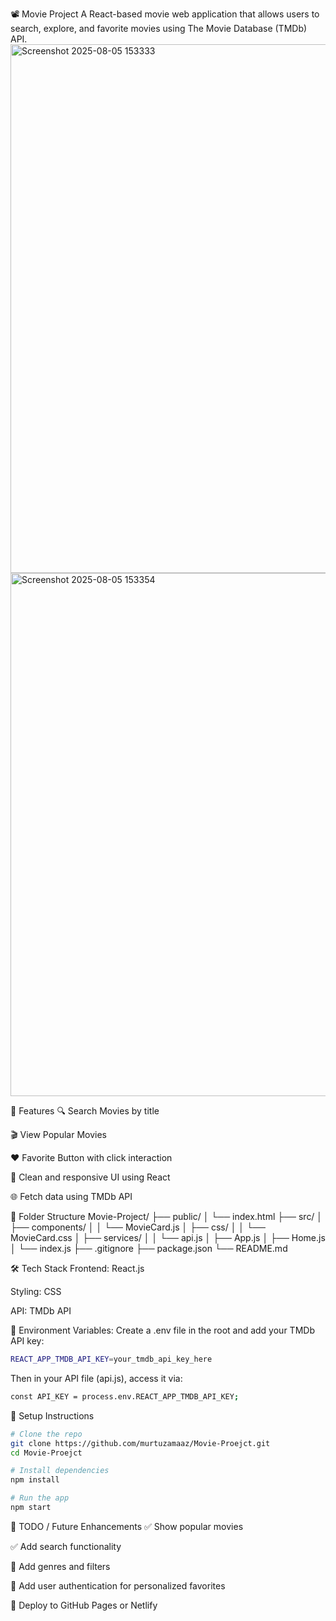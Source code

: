 📽️ Movie Project
A React-based movie web application that allows users to search, explore, and favorite movies using The Movie Database (TMDb) API.
<img width="1802" height="846" alt="Screenshot 2025-08-05 153333" src="https://github.com/user-attachments/assets/a2313549-5ab1-44f0-8d42-ecbced7b5aef" />
<img width="1805" height="837" alt="Screenshot 2025-08-05 153354" src="https://github.com/user-attachments/assets/9ad63d7a-7b1b-4a75-b457-b09d19c07301" />

🚀 Features
🔍 Search Movies by title

🎬 View Popular Movies

❤️ Favorite Button with click interaction

🎨 Clean and responsive UI using React

🌐 Fetch data using TMDb API

📁 Folder Structure
Movie-Project/
├── public/
│   └── index.html
├── src/
│   ├── components/
│   │   └── MovieCard.js
│   ├── css/
│   │   └── MovieCard.css
│   ├── services/
│   │   └── api.js
│   ├── App.js
│   ├── Home.js
│   └── index.js
├── .gitignore
├── package.json
└── README.md

🛠️ Tech Stack
Frontend: React.js

Styling: CSS

API: TMDb API

🔐 Environment Variables:
Create a .env file in the root and add your TMDb API key:
```bash
REACT_APP_TMDB_API_KEY=your_tmdb_api_key_here
```
Then in your API file (api.js), access it via:
```bash
const API_KEY = process.env.REACT_APP_TMDB_API_KEY;

```

🔧 Setup Instructions
```bash
# Clone the repo
git clone https://github.com/murtuzamaaz/Movie-Proejct.git
cd Movie-Proejct

# Install dependencies
npm install

# Run the app
npm start
```

📌 TODO / Future Enhancements
✅ Show popular movies

✅ Add search functionality

🔲 Add genres and filters

🔲 Add user authentication for personalized favorites

🔲 Deploy to GitHub Pages or Netlify


